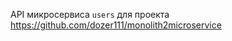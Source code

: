 API микросервиса `users` для проекта https://github.com/dozer111/monolith2microservice


























